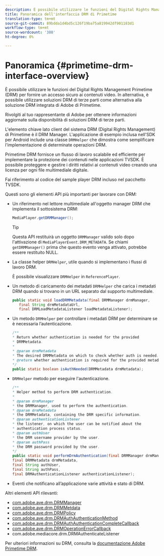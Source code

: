 ```yaml
---
description: È possibile utilizzare le funzioni del Digital Rights Management Primetime (DRM) per fornire un accesso sicuro ai contenuti video. In alternativa, è possibile utilizzare soluzioni DRM di terze parti come alternativa alla soluzione DRM integrata di Adobe di Primetime.
title: Panoramica dell'interfaccia DRM di Primetime
translation-type: tm+mt
source-git-commit: 89bdda1d4bd5c126f19ba75a819942df901183d1
workflow-type: tm+mt
source-wordcount: '388'
ht-degree: 0%

---
```



# Panoramica {#primetime-drm-interface-overview}

È possibile utilizzare le funzioni del Digital Rights Management Primetime (DRM) per fornire un accesso sicuro ai contenuti video. In alternativa, è possibile utilizzare soluzioni DRM di terze parti come alternativa alla soluzione DRM integrata di Adobe di Primetime.

<!--<a id="section_4DD54E085AB345FE9BE00865E56B28DB"></a>-->

Rivolgiti al tuo rappresentante di Adobe per ottenere informazioni aggiornate sulla disponibilità di soluzioni DRM di terze parti.

L&#39;elemento chiave lato client del sistema DRM (Digital Rights Management) di Primetime è il DRM Manager. L&#39;applicazione di esempio inclusa nell&#39;SDK per Android include una classe `DRMHelper` che dimostra come semplificare l&#39;implementazione di determinate operazioni DRM.

Primetime DRM fornisce un flusso di lavoro scalabile ed efficiente per implementare la protezione dei contenuti nelle applicazioni TVSDK. È possibile proteggere e gestire i diritti relativi ai contenuti video creando una licenza per ogni file multimediale digitale.

Fai riferimento al codice del sample player DRM incluso nel pacchetto TVSDK.

Questi sono gli elementi API più importanti per lavorare con DRM:

* Un riferimento nel lettore multimediale all&#39;oggetto manager DRM che implementa il sottosistema DRM:

   ```java
   MediaPlayer.getDRMManager();
   ```

   >[!TIP]
   >
   >Questa API restituirà un oggetto `DRMManager` valido solo dopo l&#39;attivazione di `MediaPlayerEvent.DRM_METADATA`. Se chiami `getDRMManager()` prima che questo evento venga attivato, potrebbe essere restituito NULL.

* La classe helper `DRMHelper`, utile quando si implementano i flussi di lavoro DRM.

   È possibile visualizzare `DRMHelper` in `ReferencePlayer`.

* Un metodo di caricamento dei metadati `DRMHelper` che carica i metadati DRM quando si trovano in un URL separato dal supporto multimediale.

   ```java
   public static void loadDRMMetadata(final DRMManager drmManager,  
      final String drmMetadataUrl,  
      final DRMLoadMetadataListener loadMetadataListener);
   ```

* Un metodo `DRMHelper` per controllare i metadati DRM per determinare se è necessaria l’autenticazione.

   ```java
   /** 
   * Return whether authentication is needed for the provided 
   * DRMMetadata. 
   * 
   * @param drmMetadata 
   * The desired DRMMetadata on which to check whether auth is needed. 
   * @return whether authentication is required for the provided metadata 
   */ 
   public static boolean isAuthNeeded(DRMMetadata drmMetadata);
   ```

* `DRMHelper` metodo per eseguire l&#39;autenticazione.

   ```java
   /** 
   * Helper method to perform DRM authentication. 
   * 
   * @param drmManager 
   * the DRMManager, used to perform the authentication. 
   * @param drmMetadata 
   * the DRMMetadata, containing the DRM specific information. 
   * @param authenticationListener 
   * the listener, on which the user can be notified about the 
   * authentication process status. 
   * @param authUser 
   * the DRM username provider by the user. 
   * @param authPass 
   * the DRM password provided by the user. 
   */ 
   public static void performDrmAuthentication(final DRMManager drmManager,  
   final DRMMetadata drmMetadata,  
   final String authUser,  
   final String authPass,  
   final DRMAuthenticationListener authenticationListener);
   ```

* Eventi che notificano all’applicazione varie attività e stato di DRM.

<!--<a id="section_899BD9061D484E1BBA46E84617C36867"></a>-->

Altri elementi API rilevanti:

* [com.adobe.ave.drm.DRMManager](https://help.adobe.com/en_US/primetime/api/drm/com/adobe/ave/drm/DRMManager.html)
* [com.adobe.ave.drm.DRMMetdata](https://help.adobe.com/en_US/primetime/api/drm/com/adobe/ave/drm/DRMMetadata.html)
* [com.adobe.ave.drm.DRMPolicy](https://help.adobe.com/en_US/primetime/api/drm/com/adobe/ave/drm/DRMPolicy.html)
* [com.adobe.ave.drm.DRMAuthAuthenticationMethod](https://help.adobe.com/en_US/primetime/api/drm/com/adobe/ave/drm/DRMAuthenticationMethod.html)
* [com.adobe.ave.drm.DRMAuthAuthenticationCompleteCallback](https://help.adobe.com/en_US/primetime/api/drm/com/adobe/ave/drm/DRMAuthenticationCompleteCallback.html)
* [com.adobe.ave.drm.DRMOperationErrorCallback](https://help.adobe.com/en_US/primetime/api/drm/com/adobe/ave/drm/DRMOperationErrorCallback.html)
* com.adobe.mediacore.drm.DRMAuthenticateListener

<!-- 
Comment Type: draft
(https://help.adobe.com/en_US/primetime/api/psdk/javadoc_2.4/com/adobe/mediacore/drm/DRMAuthenticateListener.html)

-->
<!--<a id="section_F58941D68EB94A5EBD1C7454D2A1B17A"></a>-->

Per ulteriori informazioni su DRM, consulta la [documentazione Adobe Primetime DRM](https://helpx.adobe.com/primetime/user-guide.html).
